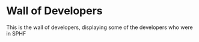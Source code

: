 # Wall of Developers

This is the wall of developers, displaying some of the developers who were in SPHF